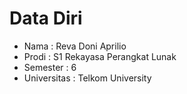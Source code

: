 # Data Diri

- Nama : Reva Doni Aprilio
- Prodi : S1 Rekayasa Perangkat Lunak
- Semester : 6
- Universitas : Telkom University
